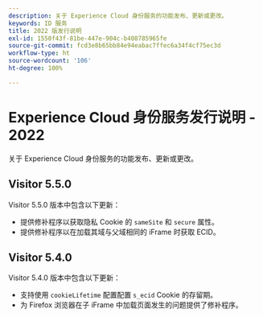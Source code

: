 ```yaml
---
description: 关于 Experience Cloud 身份服务的功能发布、更新或更改。
keywords: ID 服务
title: 2022 版发行说明
exl-id: 1550f43f-81be-447e-904c-b408785965fe
source-git-commit: fcd3e8b65bb84e94eabac7ffec6a34f4cf75ec3d
workflow-type: ht
source-wordcount: '106'
ht-degree: 100%

---
```


# Experience Cloud 身份服务发行说明 - 2022

关于 Experience Cloud 身份服务的功能发布、更新或更改。

## Visitor 5.5.0

Visitor 5.5.0 版本中包含以下更新：

* 提供修补程序以获取隐私 Cookie 的 `sameSite` 和 `secure` 属性。
* 提供修补程序以在加载其域与父域相同的 iFrame 时获取 ECID。

## Visitor 5.4.0

Visitor 5.4.0 版本中包含以下更新：

* 支持使用 `cookieLifetime` 配置配置 `s_ecid` Cookie 的存留期。
* 为 Firefox 浏览器在子 iFrame 中加载页面发生的问题提供了修补程序。
